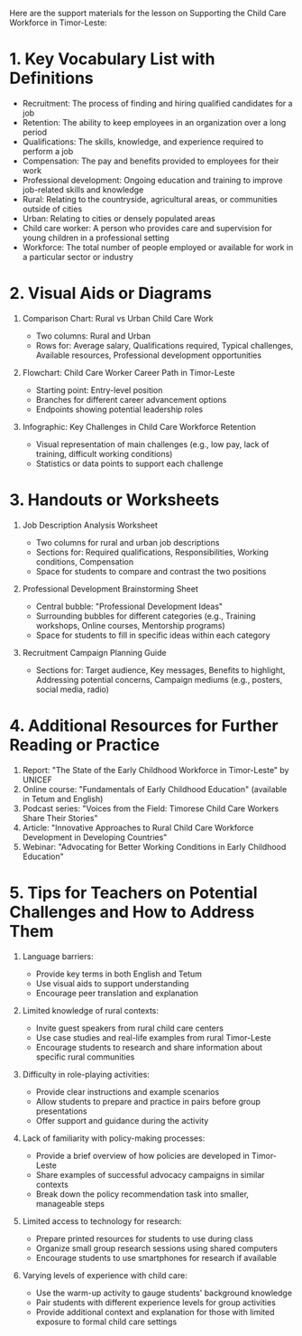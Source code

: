 Here are the support materials for the lesson on Supporting the Child Care Workforce in Timor-Leste:

# 1. Key Vocabulary List with Definitions

- Recruitment: The process of finding and hiring qualified candidates for a job
- Retention: The ability to keep employees in an organization over a long period
- Qualifications: The skills, knowledge, and experience required to perform a job
- Compensation: The pay and benefits provided to employees for their work
- Professional development: Ongoing education and training to improve job-related skills and knowledge
- Rural: Relating to the countryside, agricultural areas, or communities outside of cities
- Urban: Relating to cities or densely populated areas
- Child care worker: A person who provides care and supervision for young children in a professional setting
- Workforce: The total number of people employed or available for work in a particular sector or industry

# 2. Visual Aids or Diagrams

1. Comparison Chart: Rural vs Urban Child Care Work
   - Two columns: Rural and Urban
   - Rows for: Average salary, Qualifications required, Typical challenges, Available resources, Professional development opportunities

2. Flowchart: Child Care Worker Career Path in Timor-Leste
   - Starting point: Entry-level position
   - Branches for different career advancement options
   - Endpoints showing potential leadership roles

3. Infographic: Key Challenges in Child Care Workforce Retention
   - Visual representation of main challenges (e.g., low pay, lack of training, difficult working conditions)
   - Statistics or data points to support each challenge

# 3. Handouts or Worksheets

1. Job Description Analysis Worksheet
   - Two columns for rural and urban job descriptions
   - Sections for: Required qualifications, Responsibilities, Working conditions, Compensation
   - Space for students to compare and contrast the two positions

2. Professional Development Brainstorming Sheet
   - Central bubble: "Professional Development Ideas"
   - Surrounding bubbles for different categories (e.g., Training workshops, Online courses, Mentorship programs)
   - Space for students to fill in specific ideas within each category

3. Recruitment Campaign Planning Guide
   - Sections for: Target audience, Key messages, Benefits to highlight, Addressing potential concerns, Campaign mediums (e.g., posters, social media, radio)

# 4. Additional Resources for Further Reading or Practice

1. Report: "The State of the Early Childhood Workforce in Timor-Leste" by UNICEF
2. Online course: "Fundamentals of Early Childhood Education" (available in Tetum and English)
3. Podcast series: "Voices from the Field: Timorese Child Care Workers Share Their Stories"
4. Article: "Innovative Approaches to Rural Child Care Workforce Development in Developing Countries"
5. Webinar: "Advocating for Better Working Conditions in Early Childhood Education"

# 5. Tips for Teachers on Potential Challenges and How to Address Them

1. Language barriers:
   - Provide key terms in both English and Tetum
   - Use visual aids to support understanding
   - Encourage peer translation and explanation

2. Limited knowledge of rural contexts:
   - Invite guest speakers from rural child care centers
   - Use case studies and real-life examples from rural Timor-Leste
   - Encourage students to research and share information about specific rural communities

3. Difficulty in role-playing activities:
   - Provide clear instructions and example scenarios
   - Allow students to prepare and practice in pairs before group presentations
   - Offer support and guidance during the activity

4. Lack of familiarity with policy-making processes:
   - Provide a brief overview of how policies are developed in Timor-Leste
   - Share examples of successful advocacy campaigns in similar contexts
   - Break down the policy recommendation task into smaller, manageable steps

5. Limited access to technology for research:
   - Prepare printed resources for students to use during class
   - Organize small group research sessions using shared computers
   - Encourage students to use smartphones for research if available

6. Varying levels of experience with child care:
   - Use the warm-up activity to gauge students' background knowledge
   - Pair students with different experience levels for group activities
   - Provide additional context and explanation for those with limited exposure to formal child care settings